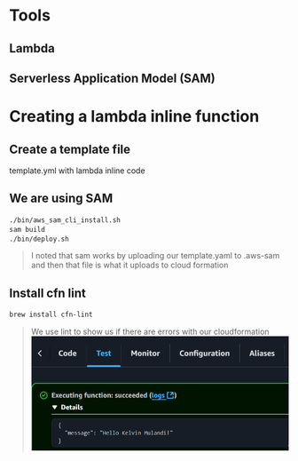 # Tools
## Lambda
## Serverless Application Model (SAM)
# Creating a lambda inline function
## Create a template file
template.yml with lambda inline code
## We are using SAM
```sh
./bin/aws_sam_cli_install.sh
sam build
./bin/deploy.sh
```
> I noted that sam works by uploading our template.yaml to .aws-sam and then that file is what it uploads to cloud formation
## Install cfn lint
```sh
brew install cfn-lint
```
> We use lint to show us if there are errors with our cloudformation
> ![Alt text](/output-images/lambda.png?raw=true "The output on lambda after testing")
